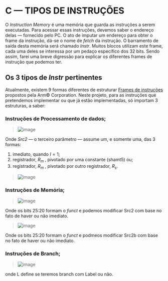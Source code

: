 # C — TIPOS DE INSTRUÇÕES

O *Instruction Memory* é uma memória que guarda as instruções a serem executadas. Para acessar essas instruções, devemos saber o endereço delas — fornecido pelo PC. O ato de imputar um endereço para obter o frame da instrução, dá-se o nome de *fetch* da instrução. O barramento de saída desta memória será chamado *Instr*. Muitos blocos utilizam este frame, cada uma deles se interessa por um pedaço específico dos 32 bits. Sendo assim, farei uma breve digressão para explicar os diferentes frames de instrução que podemos ter.

## Os 3 tipos de *Instr* pertinentes

Atualmente, existem 9 formas diferentes de estruturar [Frames de instruções](https://developer.arm.com/documentation/dui0068/b/ARM-Instruction-Reference) propostos pela Arm© Corporation. Neste projeto, para as instruções que pretendemos implementar ou que já estão implementadas, só importam 3 estruturas, a saber:


### Instruções de Processamento de dados;

>![image](https://user-images.githubusercontent.com/66538880/207770745-1a78fc26-88ab-47f5-9618-b26d150adb99.png)

Onde *Src2* — o terceiro parâmetro — assume um, e somente uma, das 3 formas:
1. imediato, quando $I = 1$; 
2. registrador, $R_m$ , pivotado por uma constante (shamt5) ou;
3. registrador, $R_m$ , pivotado por outro registrador, $R_s$.

> ![image](https://user-images.githubusercontent.com/66538880/207770965-fc9b2a22-d6e1-4ab7-a03f-379f460deb45.png)

### Instruções de Memória;

> ![image](https://user-images.githubusercontent.com/66538880/207771611-5fe7ffae-1399-4e08-b6b4-51b01f0980d9.png)

Onde os bits 25:20 formam o *funct* e podemos modificar Src2 com base no fato de haver ou não imediato.

> ![image](https://user-images.githubusercontent.com/66538880/207771631-bdc411f2-07dd-4071-bce0-10170585d319.png)

Onde os bits 25:20 formam o *funct* e podmeos modificar Src2b com base no fato de haver ou não imediato.


### Instruções de Branch;

> ![image](https://user-images.githubusercontent.com/66538880/207771086-25546d27-8b9b-4451-9a11-4fe4483b04e2.png)

onde L define se teremos branch com Label ou não.



